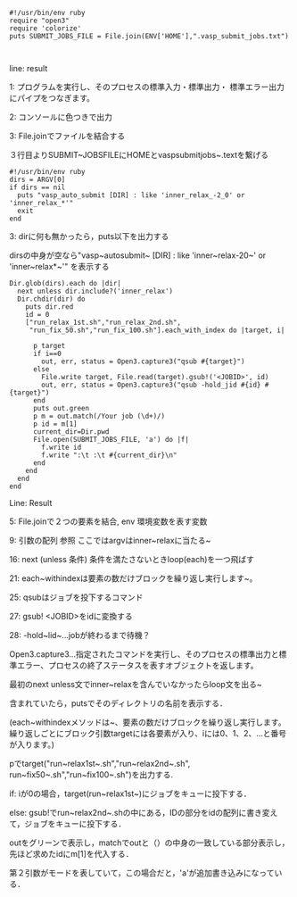 ``` {.ruby}
#!/usr/bin/env ruby
require "open3"
require 'colorize'
puts SUBMIT_JOBS_FILE = File.join(ENV['HOME'],".vasp_submit_jobs.txt")



```

line: result

1: プログラムを実行し、そのプロセスの標準入力・標準出力・
標準エラー出力にパイプをつなぎます。

2: コンソールに色つきで出力

3: File.joinでファイルを結合する

３行目よりSUBMIT~JOBSFILEにHOMEとvaspsubmitjobs~.textを繋げる

    #!/usr/bin/env ruby
    dirs = ARGV[0]
    if dirs == nil
      puts "vasp_auto_submit [DIR] : like 'inner_relax_-2_0' or 'inner_relax_*'"
      exit
    end

3: dirに何も無かったら，puts以下を出力する

dirsの中身が空なら"vasp~autosubmit~ \[DIR\] : like 'inner~relax-20~' or
'inner~relax\*~'" を表示する


    Dir.glob(dirs).each do |dir|
      next unless dir.include?('inner_relax')
      Dir.chdir(dir) do
        puts dir.red
        id = 0
        ["run_relax_1st.sh","run_relax_2nd.sh",
         "run_fix_50.sh","run_fix_100.sh"].each_with_index do |target, i|

          p target
          if i==0
            out, err, status = Open3.capture3("qsub #{target}") 
          else
            File.write target, File.read(target).gsub!('<JOBID>', id)
            out, err, status = Open3.capture3("qsub -hold_jid #{id} #{target}") 
          end
          puts out.green
          p m = out.match(/Your job (\d+)/)
          p id = m[1] 
          current_dir=Dir.pwd
          File.open(SUBMIT_JOBS_FILE, 'a') do |f|
            f.write id
            f.write ":\t :\t #{current_dir}\n"
          end
        end
      end
    end


Line: Result

5: File.joinで２つの要素を結合, env 環境変数を表す変数

9: 引数の配列 参照 ここではargvはinner~relaxに当たる~

16: next (unless 条件) 条件を満たさないときloop(each)を一つ飛ばす

21: each~withindexは要素の数だけブロックを繰り返し実行します~。

25: qsubはジョブを投下するコマンド

27: gsub! &lt;JOBID&gt;をidに変換する

28: -hold~lid~...jobが終わるまで待機？

Open3.capture3...指定されたコマンドを実行し、そのプロセスの標準出力と標準エラー、プロセスの終了ステータスを表すオブジェクトを返します。

最初のnext unless文でinner~relaxを含んでいなかったらloop文を出る~

含まれていたら，putsでそのディレクトリの名前を表示する．

(each~withindexメソッドは~、要素の数だけブロックを繰り返し実行します。繰り返しごとにブロック引数targetには各要素が入り、iには0、1、2、...と番号が入ります。)

pでtarget("run~relax1st~.sh","run~relax2nd~.sh",
run~fix50~.sh","run~fix100~.sh")を出力する.

if: iが0の場合，target(run~relax1st~)にジョブをキューに投下する．

else:
gsub!でrun~relax2nd~.shの中にある，IDの部分をidの配列に書き変えて，ジョブをキューに投下する．

outをグリーンで表示し，matchでoutと（）の中身の一致している部分表示し，先ほど求めたidにm\[1\]を代入する．

第２引数がモードを表していて，この場合だと，'a'が追加書き込みになっている．
